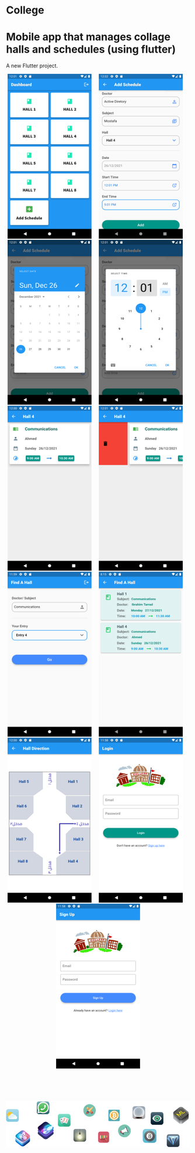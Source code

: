 
# College
Mobile app that manages collage halls and schedules (using flutter)
=======

A new Flutter project.


<p align="center" >
  <img src="https://github.com/abdallah-abuzead/Images/blob/main/College/7.png" width="230" height="450">
        &nbsp;&nbsp;&nbsp;
  <img src="https://github.com/abdallah-abuzead/Images/blob/main/College/8.png" width="230" height="450">
        &nbsp;&nbsp;&nbsp;
  <img src="https://github.com/abdallah-abuzead/Images/blob/main/College/9.png" width="230" height="450">
        &nbsp;&nbsp;&nbsp;
  <img src="https://github.com/abdallah-abuzead/Images/blob/main/College/10.png" width="230" height="450">
        &nbsp;&nbsp;&nbsp;
  <img src="https://github.com/abdallah-abuzead/Images/blob/main/College/11.png" width="230" height="450">
        &nbsp;&nbsp;&nbsp;
  <img src="https://github.com/abdallah-abuzead/Images/blob/main/College/6.png" width="230" height="450">
        &nbsp;&nbsp;&nbsp;
  <img src="https://github.com/abdallah-abuzead/Images/blob/main/College/3.png" width="230" height="450">
        &nbsp;&nbsp;&nbsp;
  <img src="https://github.com/abdallah-abuzead/Images/blob/main/College/4.png" width="230" height="450">
        &nbsp;&nbsp;&nbsp;
  <img src="https://github.com/abdallah-abuzead/Images/blob/main/College/5.png" width="230" height="450">
        &nbsp;&nbsp;&nbsp;
  <img src="https://github.com/abdallah-abuzead/Images/blob/main/College/1.png" width="230" height="450">
        &nbsp;&nbsp;&nbsp;
  <img src="https://github.com/abdallah-abuzead/Images/blob/main/College/2.png" width="230" height="450">
  <br><br><br><br><br><br>
  <img src="https://github.com/abdallah-abuzead/Images/blob/main/readme-end-banner.png">
</p>


